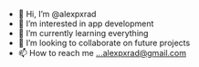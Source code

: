 - 👋 Hi, I’m @alexpxrad
- 👀 I’m interested in app development
- 🌱 I’m currently learning everything
- 💞️ I’m looking to collaborate on future projects
- 📫 How to reach me ...alexpxrad@gmail.com

<!---
--->



